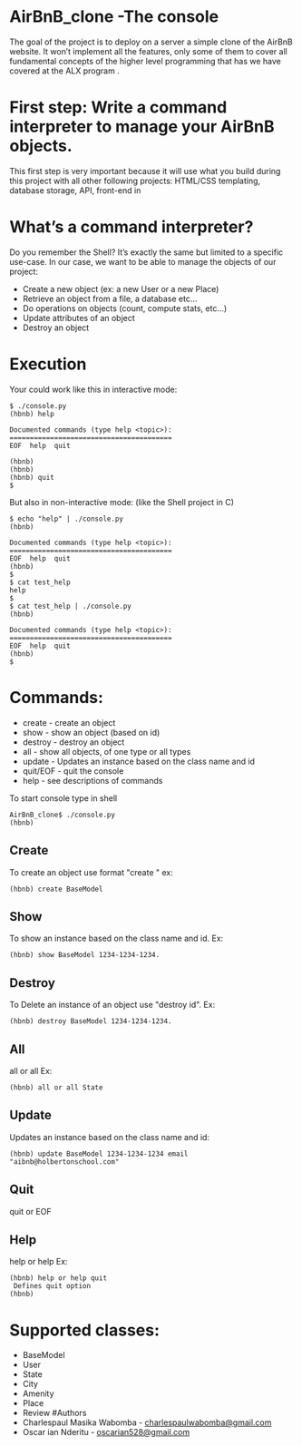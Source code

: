 # AirBnB_clone -The console
The goal of the project is to deploy on a server a simple clone of the AirBnB website.
It won’t implement all the features, only some of them to cover all fundamental concepts of the higher level programming that has we have covered at the ALX program .

# First step: Write a command interpreter to manage your AirBnB objects.
This first step is very important because it will use what you build during this project with all other following projects: HTML/CSS templating, database storage, API, front-end in

# What’s a command interpreter?
Do you remember the Shell? It’s exactly the same but limited to a specific use-case. In our case, we want to be able to manage the objects of our project:

* Create a new object (ex: a new User or a new Place)
* Retrieve an object from a file, a database etc…
* Do operations on objects (count, compute stats, etc…)
* Update attributes of an object
* Destroy an object

# Execution
Your could work like this in interactive mode:

	$ ./console.py
	(hbnb) help

	Documented commands (type help <topic>):
	========================================
	EOF  help  quit

	(hbnb) 
	(hbnb) 
	(hbnb) quit
	$

But also in non-interactive mode: (like the Shell project in C)

	$ echo "help" | ./console.py
	(hbnb)

	Documented commands (type help <topic>):
	========================================
	EOF  help  quit
	(hbnb) 
	$
	$ cat test_help
	help
	$
	$ cat test_help | ./console.py
	(hbnb)

	Documented commands (type help <topic>):
	========================================
	EOF  help  quit
	(hbnb) 
	$

# Commands:
* create - create an object
* show - show an object (based on id)
* destroy - destroy an object
* all - show all objects, of one type or all types
* update - Updates an instance based on the class name and id
* quit/EOF - quit the console
* help - see descriptions of commands

To start console type in shell

    AirBnB_clone$ ./console.py
    (hbnb) 

## Create
To create an object use format "create <ClassName>" ex:

	(hbnb) create BaseModel

## Show
To show an instance based on the class name and id. Ex: 

	(hbnb) show BaseModel 1234-1234-1234.

## Destroy
To Delete an instance of an object use "destroy <ClassName> id". Ex: 

	(hbnb) destroy BaseModel 1234-1234-1234.

## All
all or all <class name> Ex: 

	(hbnb) all or all State

## Update
Updates an instance based on the class name and id:

	(hbnb) update BaseModel 1234-1234-1234 email "aibnb@holbertonschool.com"

## Quit
quit or EOF

## Help
help or help <command> Ex: 

	(hbnb) help or help quit
	 Defines quit option
	(hbnb) 

# Supported classes:
* BaseModel
* User
* State
* City
* Amenity
* Place
* Review
#Authors
* Charlespaul Masika Wabomba - <charlespaulwabomba@gmail.com>
* Oscar ian Nderitu - <oscarian528@gmail.com>
